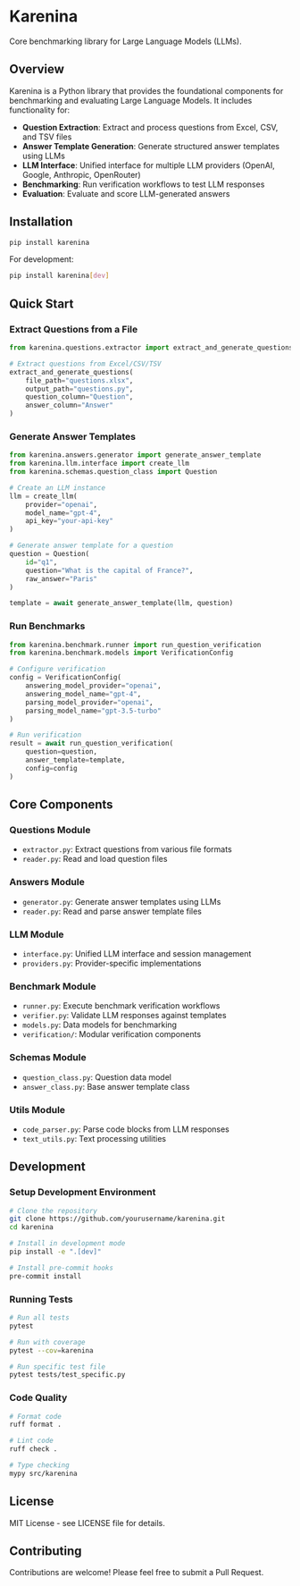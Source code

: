 # Karenina

Core benchmarking library for Large Language Models (LLMs).

## Overview

Karenina is a Python library that provides the foundational components for benchmarking and evaluating Large Language Models. It includes functionality for:

- **Question Extraction**: Extract and process questions from Excel, CSV, and TSV files
- **Answer Template Generation**: Generate structured answer templates using LLMs
- **LLM Interface**: Unified interface for multiple LLM providers (OpenAI, Google, Anthropic, OpenRouter)
- **Benchmarking**: Run verification workflows to test LLM responses
- **Evaluation**: Evaluate and score LLM-generated answers

## Installation

```bash
pip install karenina
```

For development:
```bash
pip install karenina[dev]
```

## Quick Start

### Extract Questions from a File

```python
from karenina.questions.extractor import extract_and_generate_questions

# Extract questions from Excel/CSV/TSV
extract_and_generate_questions(
    file_path="questions.xlsx",
    output_path="questions.py",
    question_column="Question",
    answer_column="Answer"
)
```

### Generate Answer Templates

```python
from karenina.answers.generator import generate_answer_template
from karenina.llm.interface import create_llm
from karenina.schemas.question_class import Question

# Create an LLM instance
llm = create_llm(
    provider="openai",
    model_name="gpt-4",
    api_key="your-api-key"
)

# Generate answer template for a question
question = Question(
    id="q1",
    question="What is the capital of France?",
    raw_answer="Paris"
)

template = await generate_answer_template(llm, question)
```

### Run Benchmarks

```python
from karenina.benchmark.runner import run_question_verification
from karenina.benchmark.models import VerificationConfig

# Configure verification
config = VerificationConfig(
    answering_model_provider="openai",
    answering_model_name="gpt-4",
    parsing_model_provider="openai",
    parsing_model_name="gpt-3.5-turbo"
)

# Run verification
result = await run_question_verification(
    question=question,
    answer_template=template,
    config=config
)
```

## Core Components

### Questions Module
- `extractor.py`: Extract questions from various file formats
- `reader.py`: Read and load question files

### Answers Module
- `generator.py`: Generate answer templates using LLMs
- `reader.py`: Read and parse answer template files

### LLM Module
- `interface.py`: Unified LLM interface and session management
- `providers.py`: Provider-specific implementations

### Benchmark Module
- `runner.py`: Execute benchmark verification workflows
- `verifier.py`: Validate LLM responses against templates
- `models.py`: Data models for benchmarking
- `verification/`: Modular verification components

### Schemas Module
- `question_class.py`: Question data model
- `answer_class.py`: Base answer template class

### Utils Module
- `code_parser.py`: Parse code blocks from LLM responses
- `text_utils.py`: Text processing utilities

## Development

### Setup Development Environment

```bash
# Clone the repository
git clone https://github.com/yourusername/karenina.git
cd karenina

# Install in development mode
pip install -e ".[dev]"

# Install pre-commit hooks
pre-commit install
```

### Running Tests

```bash
# Run all tests
pytest

# Run with coverage
pytest --cov=karenina

# Run specific test file
pytest tests/test_specific.py
```

### Code Quality

```bash
# Format code
ruff format .

# Lint code
ruff check .

# Type checking
mypy src/karenina
```

## License

MIT License - see LICENSE file for details.

## Contributing

Contributions are welcome! Please feel free to submit a Pull Request.